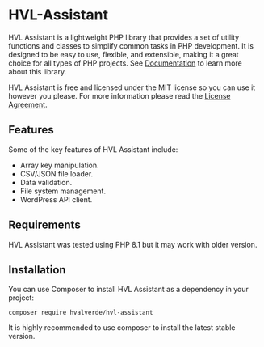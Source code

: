 # HVL-Assistant

HVL Assistant is a lightweight PHP library that provides a set of utility functions and classes to simplify common tasks in PHP development. It is designed to be easy to use, flexible, and extensible, making it a great choice for all types of PHP projects. See [Documentation](docs/README.md) to learn more about this library.

HVL Assistant is free and licensed under the MIT license so you can use it however you please. For more information please read the [License Agreement](LICENSE).

## Features

Some of the key features of HVL Assistant include:

- Array key manipulation.
- CSV/JSON file loader.
- Data validation.
- File system management.
- WordPress API client.

## Requirements

HVL Assistant was tested using PHP 8.1 but it may work with older version.

## Installation

You can use Composer to install HVL Assistant as a dependency in your project:

```
composer require hvalverde/hvl-assistant
```

It is highly recommended to use composer to install the latest stable version.